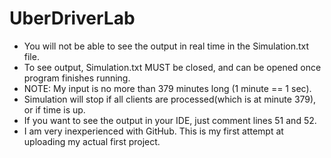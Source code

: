 # UberDriverLab
 * You will not be able to see the output in real time in the Simulation.txt file.
 * To see output, Simulation.txt MUST be closed, and can be opened once program finishes running.
 * NOTE: My input is no more than 379 minutes long (1 minute == 1 sec).
 * Simulation will stop if all clients are processed(which is at minute 379), or if time is up.
 * If you want to see the output in your IDE, just comment lines 51 and 52.
 * I am very inexperienced with GitHub. This is my first attempt at uploading my actual first project.
